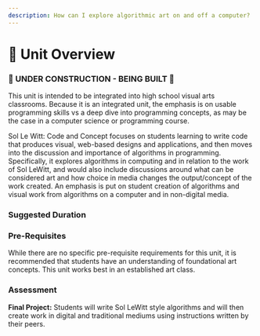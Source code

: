```yaml
---
description: How can I explore algorithmic art on and off a computer?
---
```


# 🔮 Unit Overview

### 🚧 UNDER CONSTRUCTION - BEING BUILT 🚧

This unit is intended to be integrated into high school visual arts classrooms. Because it is an integrated unit, the emphasis is on usable programming skills vs a deep dive into programming concepts, as may be the case in a computer science or programming course.&#x20;

Sol Le Witt: Code and Concept focuses on students learning to write code that produces visual, web-based designs and applications, and then moves into the discussion and importance of algorithms in programming. Specifically, it explores algorithms in computing and in relation to the work of Sol LeWitt, and would also include discussions around what can be considered art and how choice in media changes the output/concept of the work created. An emphasis is put on student creation of algorithms and visual work from algorithms on a computer and in non-digital media.

### Suggested Duration



### Pre-Requisites

While there are no specific pre-requisite requirements for this unit, it is recommended that students have an understanding of foundational art concepts. This unit works best in an established art class.

### Assessment

**Final Project:** Students will write Sol LeWitt style algorithms and will then create work in digital and traditional mediums using instructions written by their peers.
